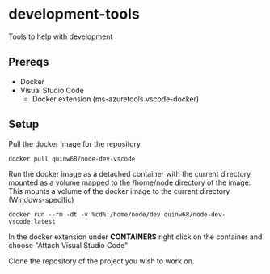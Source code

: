 # development-tools
Tools to help with development

## Prereqs

- Docker
- Visual Studio Code
    - Docker extension (ms-azuretools.vscode-docker)

## Setup

Pull the docker image for the repository

```
docker pull quinw68/node-dev-vscode
```

Run the docker image as a detached container with the current directory mounted as a volume mapped to the /home/node directory of the image.
This mounts a volume of the docker image to the current directory (Windows-specific)

```
docker run --rm -dt -v %cd%:/home/node/dev quinw68/node-dev-vscode:latest
```

In the docker extension under <b>CONTAINERS</b> right click on the container and choose "Attach Visual Studio Code"

Clone the repository of the project you wish to work on.
